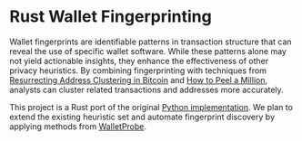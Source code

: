 # Rust Wallet Fingerprinting

Wallet fingerprints are identifiable patterns in transaction structure that can reveal the use of specific wallet software. While these patterns alone may not yield actionable insights, they enhance the effectiveness of other privacy heuristics. By combining fingerprinting with techniques from [Resurrecting Address Clustering in Bitcoin](https://link.springer.com/chapter/10.1007/978-3-031-18283-9_19) and [How to Peel a Million](https://www.usenix.org/conference/usenixsecurity22/presentation/kappos), analysts can cluster related transactions and addresses more accurately.

This project is a Rust port of the original [Python implementation](https://github.com/ishaanam/wallet-fingerprinting/tree/master). We plan to extend the existing heuristic set and automate fingerprint discovery by applying methods from [WalletProbe](https://github.com/arminsabouri/WalletProbe).

